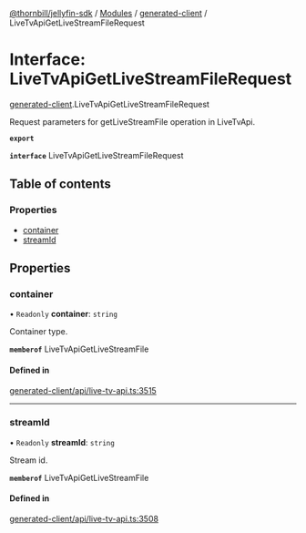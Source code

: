 [@thornbill/jellyfin-sdk](../README.md) / [Modules](../modules.md) / [generated-client](../modules/generated_client.md) / LiveTvApiGetLiveStreamFileRequest

# Interface: LiveTvApiGetLiveStreamFileRequest

[generated-client](../modules/generated_client.md).LiveTvApiGetLiveStreamFileRequest

Request parameters for getLiveStreamFile operation in LiveTvApi.

**`export`**

**`interface`** LiveTvApiGetLiveStreamFileRequest

## Table of contents

### Properties

- [container](generated_client.LiveTvApiGetLiveStreamFileRequest.md#container)
- [streamId](generated_client.LiveTvApiGetLiveStreamFileRequest.md#streamid)

## Properties

### container

• `Readonly` **container**: `string`

Container type.

**`memberof`** LiveTvApiGetLiveStreamFile

#### Defined in

[generated-client/api/live-tv-api.ts:3515](https://github.com/jellyfin/jellyfin-sdk-typescript/blob/7402732/src/generated-client/api/live-tv-api.ts#L3515)

___

### streamId

• `Readonly` **streamId**: `string`

Stream id.

**`memberof`** LiveTvApiGetLiveStreamFile

#### Defined in

[generated-client/api/live-tv-api.ts:3508](https://github.com/jellyfin/jellyfin-sdk-typescript/blob/7402732/src/generated-client/api/live-tv-api.ts#L3508)
